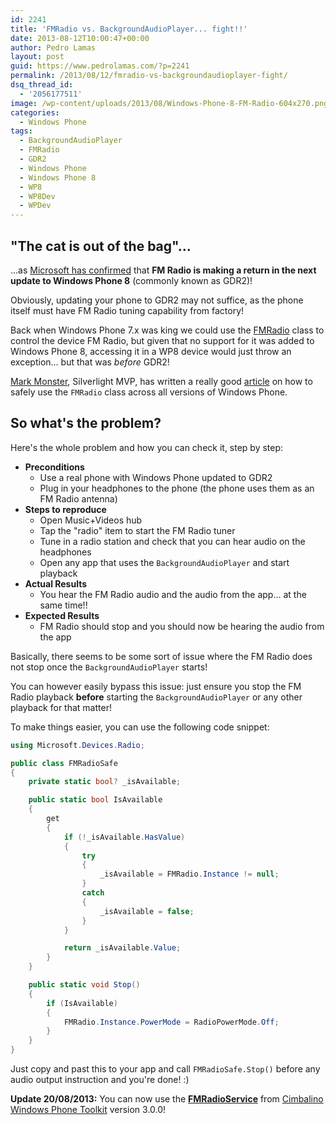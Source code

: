 ```yaml
---
id: 2241
title: 'FMRadio vs. BackgroundAudioPlayer... fight!!'
date: 2013-08-12T10:00:47+00:00
author: Pedro Lamas
layout: post
guid: https://www.pedrolamas.com/?p=2241
permalink: /2013/08/12/fmradio-vs-backgroundaudioplayer-fight/
dsq_thread_id:
  - '2056177511'
image: /wp-content/uploads/2013/08/Windows-Phone-8-FM-Radio-604x270.png
categories:
  - Windows Phone
tags:
  - BackgroundAudioPlayer
  - FMRadio
  - GDR2
  - Windows Phone
  - Windows Phone 8
  - WP8
  - WP8Dev
  - WPDev
---
```


## "The cat is out of the bag"...

...as [Microsoft has confirmed](http://www.windowsphone.com/en-gb/how-to/wp8/basics/windows-phone-8-update-history) that **FM Radio is making a return in the next update to Windows Phone 8** (commonly known as GDR2)!

Obviously, updating your phone to GDR2 may not suffice, as the phone itself must have FM Radio tuning capability from factory!

Back when Windows Phone 7.x was king we could use the [FMRadio](http://msdn.microsoft.com/en-US/library/windowsphone/develop/microsoft.devices.radio.fmradio%28v=vs.105%29.aspx) class to control the device FM Radio, but given that no support for it was added to Windows Phone 8, accessing it in a WP8 device would just throw an exception... but that was _before_ GDR2!

[Mark Monster](http://mark.mymonster.nl), Silverlight MVP, has written a really good [article](http://mark.mymonster.nl/2013/08/09/fmradio-will-be-back-in-windows-phone-8-gdr2-use-it-with-care) on how to safely use the `FMRadio` class across all versions of Windows Phone.

## So what's the problem?

Here's the whole problem and how you can check it, step by step:

- **Preconditions**
  - Use a real phone with Windows Phone updated to GDR2
  - Plug in your headphones to the phone (the phone uses them as an FM Radio antenna)
- **Steps to reproduce**
  - Open Music+Videos hub
  - Tap the "radio" item to start the FM Radio tuner
  - Tune in a radio station and check that you can hear audio on the headphones
  - Open any app that uses the `BackgroundAudioPlayer` and start playback
- **Actual Results**
  - You hear the FM Radio audio and the audio from the app... at the same time!!
- **Expected Results**
  - FM Radio should stop and you should now be hearing the audio from the app

Basically, there seems to be some sort of issue where the FM Radio does not stop once the `BackgroundAudioPlayer` starts!

You can however easily bypass this issue: just ensure you stop the FM Radio playback **before** starting the `BackgroundAudioPlayer` or any other playback for that matter!

To make things easier, you can use the following code snippet:

```csharp
using Microsoft.Devices.Radio;

public class FMRadioSafe
{
    private static bool? _isAvailable;

    public static bool IsAvailable
    {
        get
        {
            if (!_isAvailable.HasValue)
            {
                try
                {
                    _isAvailable = FMRadio.Instance != null;
                }
                catch
                {
                    _isAvailable = false;
                }
            }

            return _isAvailable.Value;
        }
    }

    public static void Stop()
    {
        if (IsAvailable)
        {
            FMRadio.Instance.PowerMode = RadioPowerMode.Off;
        }
    }
}
```

Just copy and past this to your app and call `FMRadioSafe.Stop()` before any audio output instruction and you're done! :)

**Update 20/08/2013:** You can now use the [**FMRadioService**](https://github.com/Cimbalino/Cimbalino-Phone-Toolkit/blob/master/src/Cimbalino.Phone.Toolkit.MediaLibrary%20%28WP71%29/Services/FMRadioService.cs) from [Cimbalino Windows Phone Toolkit](http://cimbalino.org) version 3.0.0!
